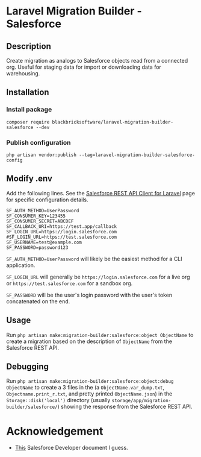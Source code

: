 # Laravel Migration Builder - Salesforce

## Description

Create migration as analogs to Salesforce objects read from a connected org. Useful for staging data for import or downloading data for warehousing.

## Installation

### Install package

`composer require blackbricksoftware/laravel-migration-builder-salesforce --dev`

### Publish configuration

`php artisan vendor:publish --tag=laravel-migration-builder-salesforce-config`

## Modify .env

Add the following lines. See the [Salesforce REST API Client for Laravel](https://github.com/omniphx/forrest) page for specific configuration details.

```
SF_AUTH_METHOD=UserPassword
SF_CONSUMER_KEY=123455
SF_CONSUMER_SECRET=ABCDEF
SF_CALLBACK_URI=https://test.app/callback
SF_LOGIN_URL=https://login.salesforce.com
#SF_LOGIN_URL=https://test.salesforce.com
SF_USERNAME=test@example.com
SF_PASSWORD=password123
```

`SF_AUTH_METHOD=UserPassword` will likely be the easiest method for a CLI application. 

`SF_LOGIN_URL` will generally be `https://login.salesforce.com` for a live org or `https://test.salesforce.com` for a sandbox org.

`SF_PASSWORD` will be the user's login password with the user's token concatenated on the end.

## Usage

Run `php artisan make:migration-builder:salesforce:object ObjectName` to create a migration based on the description of `ObjectName` from the Salesforce REST API.

## Debugging

Run `php artisan make:migration-builder:salesforce:object:debug ObjectName` to create a 3 files in the (a `ObjectName.var_dump.txt`, `Objectname.print_r.txt`, and pretty printed `ObjectName.json`) in the `Storage::disk('local')` directory (usually `storage/app/migration-builder/salesforce/`) showing the response from the Salesforce REST API.

# Acknowledgement

- [This](https://developer.salesforce.com/docs/atlas.en-us.230.0.api.meta/api/sforce_api_calls_describesobjects_describesobjectresult.htm) Salesforce Developer document I guess.
